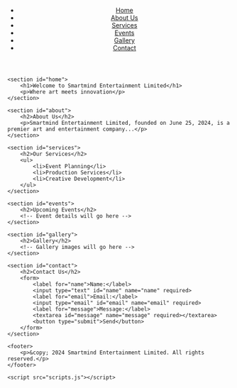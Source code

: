 <!DOCTYPE html>
<html lang="en">
<head>
    <meta charset="UTF-8">
    <meta name="viewport" content="width=device-width, initial-scale=1.0">
    <title>Smartmind Entertainment Limited</title>
    <link rel="stylesheet" href="styles.css">
</head>
<body>
    <header>
        <nav>
            <ul>
                <li><a href="#home">Home</a></li>
                <li><a href="#about">About Us</a></li>
                <li><a href="#services">Services</a></li>
                <li><a href="#events">Events</a></li>
                <li><a href="#gallery">Gallery</a></li>
                <li><a href="#contact">Contact</a></li>
            </ul>
        </nav>
    </header>

    <section id="home">
        <h1>Welcome to Smartmind Entertainment Limited</h1>
        <p>Where art meets innovation</p>
    </section>

    <section id="about">
        <h2>About Us</h2>
        <p>Smartmind Entertainment Limited, founded on June 25, 2024, is a premier art and entertainment company...</p>
    </section>

    <section id="services">
        <h2>Our Services</h2>
        <ul>
            <li>Event Planning</li>
            <li>Production Services</li>
            <li>Creative Development</li>
        </ul>
    </section>

    <section id="events">
        <h2>Upcoming Events</h2>
        <!-- Event details will go here -->
    </section>

    <section id="gallery">
        <h2>Gallery</h2>
        <!-- Gallery images will go here -->
    </section>

    <section id="contact">
        <h2>Contact Us</h2>
        <form>
            <label for="name">Name:</label>
            <input type="text" id="name" name="name" required>
            <label for="email">Email:</label>
            <input type="email" id="email" name="email" required>
            <label for="message">Message:</label>
            <textarea id="message" name="message" required></textarea>
            <button type="submit">Send</button>
        </form>
    </section>

    <footer>
        <p>&copy; 2024 Smartmind Entertainment Limited. All rights reserved.</p>
    </footer>

    <script src="scripts.js"></script>
</body>
</html>
